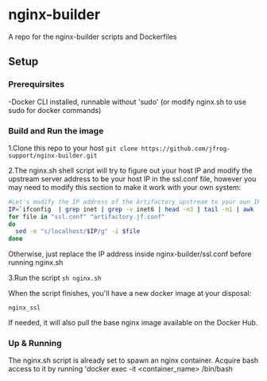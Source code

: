 # nginx-builder
A repo for the nginx-builder scripts and Dockerfiles

## Setup ##

### Prerequirsites ###
-Docker CLI installed, runnable without 'sudo' (or modify nginx.sh to use sudo for docker commands) 

### Build and Run the image ###
1.Clone this repo to your host
`git clone https://github.com/jfrog-support/nginx-builder.git`

2.The nginx.sh shell script will try to figure out your host IP and modify the upstream server address to be your host IP in the ssl.conf file, however you may need to modify this section to make it work with your own system:
```bash
#Let's modify the IP address of the Artifactory upstream to your own IP address
IP=`ifconfig  | grep inet | grep -v inet6 | head -n3 | tail -n1 | awk '{print $2}'`
for file in "ssl.conf" "artifactory.jf.conf"
do
  sed -e "s/localhost/$IP/g" -i $file
done

```
Otherwise, just replace the IP address inside nginx-builder/ssl.conf before running nginx.sh

3.Run the script `sh nginx.sh`

When the script finishes, you'll have a new docker image at your disposal:

`nginx_ssl`

If needed, it will also pull the base nginx image available on the Docker Hub.

### Up & Running ###

The nginx.sh script is already set to spawn an nginx container. Acquire bash access to it by running 'docker exec -it <container_name> /bin/bash
